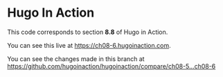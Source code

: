 Hugo In Action
===============

This code corresponds to section **8.8** of Hugo in Action.

You can see this live at https://ch08-6.hugoinaction.com.

You can see the changes made in this branch at https://github.com/hugoinaction/hugoinaction/compare/ch08-5...ch08-6

